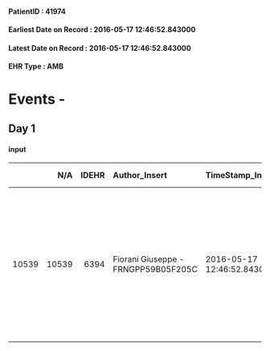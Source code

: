 
#### PatientID : 41974
#### Earliest Date on Record : 2016-05-17 12:46:52.843000
#### Latest Date on Record : 2016-05-17 12:46:52.843000
#### EHR Type : AMB

# Events - 

## Day 1

#### input
|       |    N/A |   IDEHR | Author_Insert                       | TimeStamp_Insert           | EHRType   |   PatientID |   IDDigitalSignDocument | persone_vicine   |   Unnamed: 0_x.1 |   IDANAMNESI_SOCIALE | Patient   | FamigliaAltro   | Paziente_T   | FamigliaAltro_T   |   Non_Rilevabile_x.1 | Note_Non_Rilevabile_x.1   | opt_Problemi   | Note_I                                                                                                                                                                                                  | opt_paziente_a   | opt_famiglia_a   | opt_adeguatezza   | ds_note_con                                                                                                                                                                                      | opt_presente_assente   | Caregiver_principale   | opt_capacita   | opt_necessario   | opt_presente   | opt_risorse_ec   | opt_paziente_psi   | opt_Ins_vol   | opt_paziente_ad   | opt_caregiver_ad   | opt_inv_civile   | Needs     | Fragility   | opt_disponibilita_f   | opt_indennita_acc   | opt_legge   | opt_famiglia_psi   | opt_disponibilit_paz   |
|------:|-------:|--------:|:------------------------------------|:---------------------------|:----------|------------:|------------------------:|:-----------------|-----------------:|---------------------:|:----------|:----------------|:-------------|:------------------|---------------------:|:--------------------------|:---------------|:--------------------------------------------------------------------------------------------------------------------------------------------------------------------------------------------------------|:-----------------|:-----------------|:------------------|:-------------------------------------------------------------------------------------------------------------------------------------------------------------------------------------------------|:-----------------------|:-----------------------|:---------------|:-----------------|:---------------|:-----------------|:-------------------|:--------------|:------------------|:-------------------|:-----------------|:----------|:------------|:----------------------|:--------------------|:------------|:-------------------|:-----------------------|
| 10539 |  10539 |    6394 | Fiorani Giuseppe - FRNGPP59B05F205C | 2016-05-17 12:46:52.843000 | AMB       |       41974 |                  367139 | N/A              |             3298 |                 2126 | No#0      | Si#1            | No#0         | Si#1              |                    0 | NR                        | No#0           | Pz con segni di decadimento cognitivo ,conseguentemente non in grado di inferire relativamente al suo stato clinico.Il nipote √® informato e congruente ad un percorso di cure palliative di fine vita. | Indefinite#2     | Congruenti#1     | Si#1              | La pz,dopo la morte della sorella Maria nell'hospice Vidas, avvenuta lo scorso mese di novembre,√® rimasta da sola,pur con la presenza del nipote Gianluca ,che andava a trovarla periodicamente | Presente#1             | il nipote Gianluca     | Adeguato#0     | No#0             | No#0           | Adeguate#1       | No#0               | No#0          | Totale#2          | Problematica#0     | No#0             | Clinici#0 | nessuna#0   | No#0                  | No#0                | No#0        | No#0               | No#0                   |


